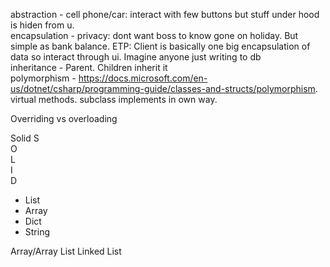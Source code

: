 
abstraction - cell phone/car: interact with few buttons but stuff under hood is hiden from u.  
encapsulation - privacy: dont want boss to know gone on holiday. But simple as bank balance. ETP: Client is basically one big encapsulation of data so interact through ui. Imagine anyone just writing to db  
inheritance - Parent. Children inherit it  
polymorphism - https://docs.microsoft.com/en-us/dotnet/csharp/programming-guide/classes-and-structs/polymorphism. virtual methods. subclass implements in own way.  

Overriding vs overloading

Solid
S  
O  
L  
I  
D  


- List  
- Array  
- Dict  
- String  


				
Array/Array List
Linked List
